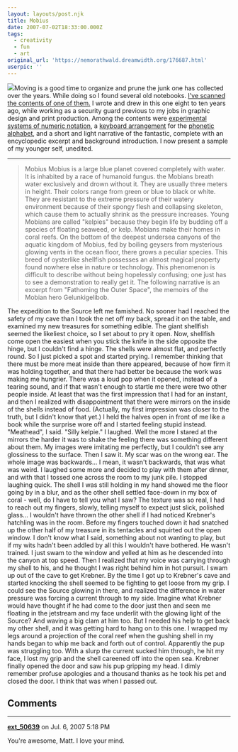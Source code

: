 ```yaml
---
layout: layouts/post.njk
title: Mobius
date: 2007-07-02T18:33:00.000Z
tags:
  - creativity
  - fun
  - art
original_url: 'https://nemorathwald.dreamwidth.org/176687.html'
userpic: ''
---
```

![](http://pics.livejournal.com/matt_arnold/pic/000akxw9)Moving is a good time to organize and prune the junk one has collected over the years. While doing so I found several old notebooks. [I've scanned the contents of one of them.](http://pics.livejournal.com/matt_arnold/gallery/000396pp) I wrote and drew in this one eight to ten years ago, while working as a security guard previous to my jobs in graphic design and print production. Among the contents were [experimental systems of numeric notation](http://pics.livejournal.com/matt_arnold/pic/000aqz6b/g93), a [keyboard arrangement](http://pics.livejournal.com/matt_arnold/pic/000ats51/g93) for the [phonetic alphabet](http://pics.livejournal.com/matt_arnold/pic/000ashf6/g93), and a short and light narrative of the fantastic, complete with an encyclopedic excerpt and background introduction. I now present a sample of my younger self, unedited.

* * *

> Mobius Mobius is a large blue planet covered completely with water. It is inhabited by a race of humanoid fungus. the Mobians breath water exclusively and drown without it. They are usually three meters in height. Their colors range from green or blue to black or white. They are resistant to the extreme pressure of their watery environment because of their spongy flesh and collapsing skeleton, which cause them to actually shrink as the pressure increases. Young Mobians are called "kelpies" because they begin life by budding off a species of floating seaweed, or kelp. Mobians make their homes in coral reefs. On the bottom of the deepest undersea canyons of the aquatic kingdom of Mobius, fed by boiling geysers from mysterious glowing vents in the ocean floor, there grows a peculiar species. This breed of oysterlike shellfish possesses an almost magical property found nowhere else in nature or technology. This phenomenon is difficult to describe without being hopelessly confusing; one just has to see a demonstration to really get it. The following narrative is an excerpt from "Fathoming the Outer Space", the memoirs of the Mobian hero Gelunkigelibob.

The expedition to the Source left me famished. No sooner had I reached the safety of my cave than I took the net off my back, spread it on the table, and examined my new treasures for something edible. The giant shellfish seemed the likeliest choice, so I set about to pry it open. Now, shellfish come open the easiest when you stick the knife in the side opposite the hinge, but I couldn't find a hinge. The shells were almost flat, and perfectly round. So I just picked a spot and started prying. I remember thinking that there must be more meat inside than there appeared, because of how firm it was holding together, and that there had better be because the work was making me hungrier. There was a loud pop when it opened, instead of a tearing sound, and if that wasn't enough to startle me there were two other people inside. At least that was the first impression that I had for an instant, and then I realized with disappointment that there were mirrors on the inside of the shells instead of food. (Actually, my first impression was closer to the truth, but I didn't know that yet.) I held the halves open in front of me like a book while the surprise wore off and I started feeling stupid instead. "Meathead", I said. "Silly kelpie." I laughed. Well the more I stared at the mirrors the harder it was to shake the feeling there was something different about them. My images were imitating me perfectly, but I couldn't see any glossiness to the surface. Then I saw it. My scar was on the wrong ear. The whole image was backwards... I mean, it wasn't backwards, that was what was weird. I laughed some more and decided to play with them after dinner, and with that I tossed one across the room to my junk pile. I stopped laughing quick. The shell I was still holding in my hand showed me the floor going by in a blur, and as the other shell settled face-down in my box of coral - well, do I have to tell you what I saw? The texture was so real, I had to reach out my fingers, slowly, telling myself to expect just slick, polished glass... I wouldn't have thrown the other shell if I had noticed Krebner's hatchling was in the room. Before my fingers touched down it had snatched up the other half of my treasure in its tentacles and squirted out the open window. I don't know what I said, something about not wanting to play, but if my wits hadn't been addled by all this I wouldn't have bothered. He wasn't trained. I just swam to the window and yelled at him as he descended into the canyon at top speed. Then I realized that my voice was carrying through my shell to his, and he thought I was right behind him in hot pursuit. I swam up out of the cave to get Krebner. By the time I got up to Krebner's cave and started knocking the shell seemed to be fighting to get loose from my grip. I could see the Source glowing in there, and realized the difference in water pressure was forcing a current through to my side. Imagine what Krebner would have thought if he had come to the door just then and seen me floating in the jetstream and my face underlit with the glowing light of the Source? And waving a big clam at him too. But I needed his help to get back my other shell, and it was getting hard to hang on to this one. I wrapped my legs around a projection of the coral reef when the gushing shell in my hands began to whip me back and forth out of control. Apparently the pup was struggling too. With a slurp the current sucked him through, he hit my face, I lost my grip and the shell careened off into the open sea. Krebner finally opened the door and saw his pup gripping my head. I dimly remember profuse apologies and a thousand thanks as he took his pet and closed the door. I think that was when I passed out.

## Comments

---

**[ext_50639](https://www.dreamwidth.org/users/ext_50639)** on Jul. 6, 2007 5:18 PM

You're awesome, Matt. I love your mind.
